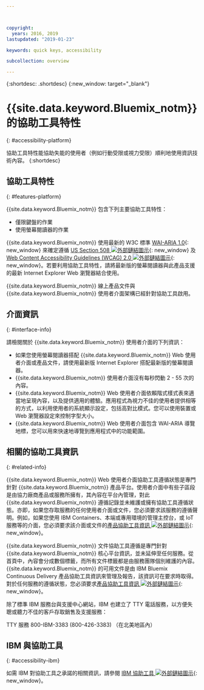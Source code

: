 ```yaml
---



copyright:
  years: 2016, 2019
lastupdated: "2019-01-23"

keywords: quick keys, accessibility

subcollection: overview

---
```


{:shortdesc: .shortdesc}
{:new_window: target="_blank"}

# {{site.data.keyword.Bluemix_notm}} 的協助工具特性
{: #accessibility-platform}

協助工具特性能協助失能的使用者（例如行動受限或視力受限）順利地使用資訊技術內容。
{:shortdesc}

## 協助工具特性
{: #features-platform}

{{site.data.keyword.Bluemix_notm}} 包含下列主要協助工具特性：

* 僅限鍵盤的作業
* 使用螢幕閱讀器的作業

{{site.data.keyword.Bluemix_notm}} 使用最新的 W3C 標準 [WAI-ARIA 1.0](http://www.w3.org/TR/wai-aria/){: new_window} 來確定遵循 [US Section 508 ![外部鏈結圖示](../../icons/launch-glyph.svg "外部鏈結圖示")](https://www.access-board.gov/guidelines-and-standards/communications-and-it/about-the-section-508-standards/section-508-standards){: new_window} 及 [Web Content Accessibility Guidelines (WCAG) 2.0 ![外部鏈結圖示](../../icons/launch-glyph.svg "外部鏈結圖示")](http://www.w3.org/TR/WCAG20/){: new_window}。若要利用協助工具特性，請將最新版的螢幕閱讀器與此產品支援的最新 Internet Explorer Web 瀏覽器結合使用。

{{site.data.keyword.Bluemix_notm}} 線上產品文件與 {{site.data.keyword.Bluemix_notm}} 使用者介面架構已經針對協助工具啟用。 


## 介面資訊
{: #interface-info}
 
請檢閱關於 {{site.data.keyword.Bluemix_notm}} 使用者介面的下列資訊：

* 如果您使用螢幕閱讀器搭配 {{site.data.keyword.Bluemix_notm}} Web 使用者介面或產品文件，請使用最新版 Internet Explorer 搭配最新版的螢幕閱讀器。 
* {{site.data.keyword.Bluemix_notm}} 使用者介面沒有每秒閃動 2 - 55 次的內容。
* {{site.data.keyword.Bluemix_notm}} Web 使用者介面依賴階式樣式表來適當地呈現內容，以及提供適用的體驗。應用程式為視力不佳的使用者提供相等的方式，以利用使用者的系統顯示設定，包括高對比模式。您可以使用裝置或 Web 瀏覽器設定來控制字型大小。
* {{site.data.keyword.Bluemix_notm}} Web 使用者介面包含 WAI-ARIA 導覽地標，您可以用來快速地導覽到應用程式中的功能範圍。


## 相關的協助工具資訊
{: #related-info}

{{site.data.keyword.Bluemix_notm}} Web 使用者介面協助工具遵循狀態是專門針對 {{site.data.keyword.Bluemix_notm}} 產品平台。使用者介面中有些子區段是由協力廠商產品或服務所擁有，其內容在平台內管理，對此 {{site.data.keyword.Bluemix_notm}} 遵循記錄並未維護或擁有協助工具遵循狀態。亦即，如果您存取服務的任何使用者介面或文件，您必須要求該服務的遵循聲明。例如，如果您使用 IBM Containers、本端或專用環境的管理主控台，或 IoT 服務等的介面，您必須要求該介面或文件的[產品協助工具資訊 ![外部鏈結圖示](../../icons/launch-glyph.svg "外部鏈結圖示")](https://able.ibm.com/request/){: new_window}。

{{site.data.keyword.Bluemix_notm}} 文件協助工具遵循是專門針對 {{site.data.keyword.Bluemix_notm}} 核心平台資訊，並未延伸至任何服務。從首頁中，內容會分成數個標籤，而所有文件標籤都是由服務團隊個別維護的內容。{{site.data.keyword.Bluemix_notm}} 的可用文件是由 IBM Bluemix Continuous Delivery 產品協助工具資訊來管理及報告，該資訊可在要求時取得。對於任何服務的遵循狀態，您必須要求[產品協助工具資訊 ![外部鏈結圖示](../../icons/launch-glyph.svg "外部鏈結圖示")](https://able.ibm.com/request/){: new_window}。

除了標準 IBM 服務台與支援中心網站，IBM 也建立了 TTY 電話服務，以方便失聰或聽力不佳的客戶存取銷售及支援服務：

TTY 服務
800-IBM-3383 (800-426-3383)
（在北美地區內）

## IBM 與協助工具
{: #accessibility-ibm}

如需 IBM 對協助工具之承諾的相關資訊，請參閱 [IBM 協助工具 ![外部鏈結圖示](../../icons/launch-glyph.svg "外部鏈結圖示")](http://www.ibm.com/able){: new_window}。
